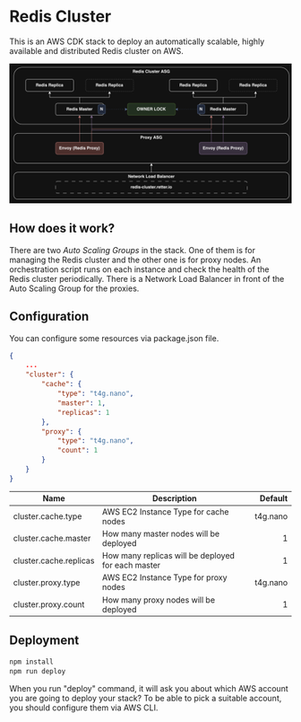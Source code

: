 # Redis Cluster

This is an AWS CDK stack to deploy an automatically scalable, highly available and distributed Redis cluster on AWS.

![Redis Cluster](schema.png "Redis Cluster")

## How does it work?

There are two *Auto Scaling Groups* in the stack.
One of them is for managing the Redis cluster and the other one is for proxy nodes.
An orchestration script runs on each instance and check the health of the Redis cluster periodically.
There is a Network Load Balancer in front of the Auto Scaling Group for the proxies.

## Configuration

You can configure some resources via package.json file.

```json
{
    ...
    "cluster": {
        "cache": {
            "type": "t4g.nano",
            "master": 1,
            "replicas": 1
        },
        "proxy": {
            "type": "t4g.nano",
            "count": 1
        }
    }
}
```

| Name                   | Description                                        | Default  |
| ---------------------- | -------------------------------------------------- | -------: |
| cluster.cache.type     | AWS EC2 Instance Type for cache nodes              | t4g.nano |
| cluster.cache.master   | How many master nodes will be deployed             |        1 |
| cluster.cache.replicas | How many replicas will be deployed for each master |        1 |
| cluster.proxy.type     | AWS EC2 Instance Type for proxy nodes              | t4g.nano |
| cluster.proxy.count    | How many proxy nodes will be deployed              |        1 |

## Deployment

```bash
npm install
npm run deploy
```

When you run "deploy" command, it will ask you about which AWS account you are going to deploy your stack?
To be able to pick a suitable account, you should configure them via AWS CLI.
